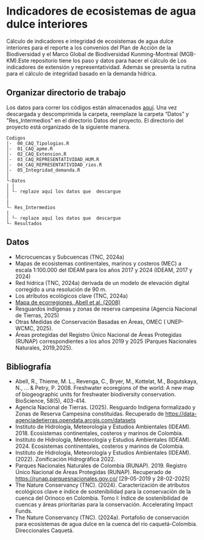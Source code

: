 Indicadores de ecosistemas de agua dulce interiores
================

Cálculo de indicadores e integridad de ecosistemas de agua dulce interiores para el reporte a los convenios del Plan de Acción de la Biodiversidad y el Marco Global de Biodiversidad Kunming-Montreal (MGB-KM).Este repositorio tiene los paso y datos para  hacer el cálculo de Los indicadores de extensión y representatividad. Además se presenta la rutina para el cálculo de integridad basado en la demanda hídrica.


## Organizar directorio de trabajo

Los datos para correr los códigos están almacenados
[aquí](https://drive.google.com/file/d/1iJr4AFPc_LKUIYjzwjiM61kXKYEXq4yo/view?usp=drive_link).
Una vez descargada y descomprimida la carpeta, reemplaze la carpeta “Datos” y "Res_Intermedios" en el directorio Datos del proyecto.
El directorio del proyecto está organizado de la siguiente manera.

    Codigos
    │-  00_CAQ_Tipologias.R
    │-  01_CAQ_apme.R
    │-  02_CAQ_Extension.R 
    │-  03_CAQ_REPRESENTATIVIDAD_HUM.R
    │-  04_CAQ_REPRESENTATIVIDAD_rios.R
    │-  05_Integridad_demanda.R
    │    
    └-Datos
    │ │
    │ └- replaze aquí los datos que  descargue 
    │ 
    |
    └- Res_Intermedios
    |
    │ └- replaze aquí los datos que  descargue
    └- Resultados

## Datos

- Microcuencas y  Subcuencas (TNC, 2024a)
- Mapas de ecosistemas continentales, marinos y costeros (MEC) a escala 1:100.000 del IDEAM para los años 2017 y 2024 (IDEAM, 2017 y 2024)
- Red hídrica (TNC, 2024a) derivada de un modelo de elevación digital corregido a una resolución de 90 m.
- Los atributos ecológicos clave (TNC, 2024a)
- [Mapa de ecorregiones, Abell et al. (2008)]( https://feow.org/ ) 
- Resguardos indígenas y zonas de reserva campesina (Agencia Nacional de Tierras, 2025)
- Otras Medidas de Conservación Basadas en Áreas, OMEC ( UNEP-WCMC, 2025).
- Áreas protegidas del Registro Único Nacional de Áreas Protegidas (RUNAP) correspondientes a los años 2019 y 2025 (Parques Nacionales Naturales, 2019,2025).

## Bibliografía
- Abell, R., Thieme, M. L., Revenga, C., Bryer, M., Kottelat, M., Bogutskaya, N., ... & Petry, P. 2008. Freshwater ecoregions of the world: A new map of biogeographic units for freshwater biodiversity conservation. BioScience, 58(5), 403-414.
- Agencia Nacional de Tierras. (2025). Resguardo Indígena formalizado y Zonas de Reserva Campesina constituidas. Recuperado de https://data-agenciadetierras.opendata.arcgis.com/datasets
- Instituto de Hidrología, Meteorología y Estudios Ambientales (IDEAM). 2018. Ecosistemas continentales, costeros y marinos de Colombia.
- Instituto de Hidrología, Meteorología y Estudios Ambientales (IDEAM). 2024. Ecosistemas continentales, costeros y marinos de Colombia.
- Instituto de Hidrología, Meteorología y Estudios Ambientales (IDEAM). (2022). Zonificación Hidrográfica 2022.
- Parques Nacionales Naturales de Colombia (RUNAP). 2019. Registro Único Nacional de Áreas Protegidas (RUNAP). Recuperado de https://runap.parquesnacionales.gov.co/ [29-05-2019 y 28-02-2025]
- The Nature Conservancy (TNC). (2024). Caracterización de atributos ecológicos clave e índice de sostenibilidad para la conservación de la cuenca del Orinoco en Colombia. Tomo I: Índice de sostenibilidad de cuencas y áreas prioritarias para la conservación. Accelerating Impact Funds.
- The Nature Conservancy (TNC). (2024a). Portafolio de conservación para ecosistemas de agua dulce en la cuenca del río caquetá-Colombia.  Direccionales Caquetá. 

